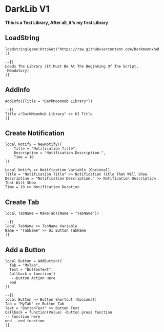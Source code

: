 # DarkLib V1
**__This is a Test Library, After all, it's my first Library__**

## LoadString
```luau
loadstring(game:HttpGet("https://raw.githubusercontent.com/Darkmoonxhubscript/DarkLibV1/refs/heads/main/Source.luau"))()
```
```luau
--[[
Loads The Library (It Must Be At The Beginning Of The Script,
 Mandatory)
]]
```
## AddInfo
```luau
AddInfo({Title = "DarkMoonHub Library"})
```
```luau
--[[
Title ="DarkMoonHub Library" >> UI Title
]]
```
## Create Notification
```luau
local Notify = NewNotify({
    Title = "Notification Title",
    Description = "Notification Description.",
    Time = 10
})
```
```
Local Notify >> Notification Variable (Opcional)
Title = "Notification Title" >> Notification Title That Will Show
Description = "Notification Description." >> Notification Description That Will Show
Time = 10 >> Notification Duration
```
## Create Tab
```luau
local TabName = MakeTab({Name = "TabName"})
```
```luau
--[[
local TabName >> TabName Variable
Name = "TabName" >> UI Button TabName
]]
```
## Add a Button
```luau
local Button = AddButton({
  Tab = "MyTab",
  Text = "ButtonText",
  Callback = function()
   --Button Action Here
  end
})
```
```luau
--[[
local Button >> Button Shortcut (Opcional)
Tab = "MyTab" >> Button Tab
Text = "ButtonText" >> Button Text
Callback = function(Value) -button press function
-- function here
end --end function
]]
```
